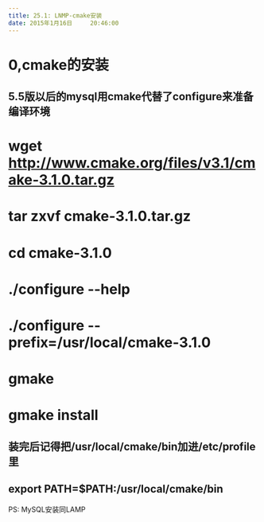 ```yaml
---
title: 25.1: LNMP-cmake安装
date: 2015年1月16日	 20:46:00
---
```

 
0,cmake的安装
=====================================
## 5.5版以后的mysql用cmake代替了configure来准备编译环境
# wget http://www.cmake.org/files/v3.1/cmake-3.1.0.tar.gz
# tar zxvf cmake-3.1.0.tar.gz
# cd cmake-3.1.0
# ./configure --help
# ./configure --prefix=/usr/local/cmake-3.1.0
# gmake
# gmake install
## 装完后记得把/usr/local/cmake/bin加进/etc/profile里
## export PATH=$PATH:/usr/local/cmake/bin 
PS: MySQL安装同LAMP
